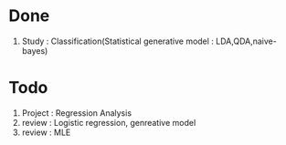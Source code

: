# Done
1. Study : Classification(Statistical generative model : LDA,QDA,naive-bayes)

# Todo
1. Project : Regression Analysis
2. review : Logistic regression, genreative model
3. review : MLE
